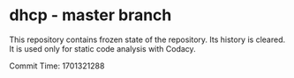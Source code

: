 # dhcp - master branch

This repository contains frozen state of the repository.
Its history is cleared. It is used only for static code
analysis with Codacy.

Commit Time: 1701321288